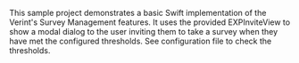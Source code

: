 This sample project demonstrates a basic Swift implementation of the Verint's Survey Management features.
It uses the provided EXPInviteView to show a modal dialog to the user inviting them to take a survey when
they have met the configured thresholds. See configuration file to check the thresholds.
